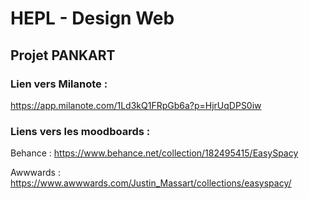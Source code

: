 # HEPL - Design Web

## Projet PANKART

### Lien vers Milanote :

https://app.milanote.com/1Ld3kQ1FRpGb6a?p=HjrUqDPS0iw

### Liens vers les moodboards :

Behance : https://www.behance.net/collection/182495415/EasySpacy

Awwwards : https://www.awwwards.com/Justin_Massart/collections/easyspacy/
